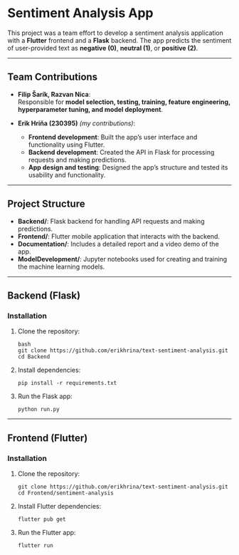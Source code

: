 # Sentiment Analysis App

This project was a team effort to develop a sentiment analysis application with a **Flutter** frontend and a **Flask** backend. The app predicts the sentiment of user-provided text as **negative (0)**, **neutral (1)**, or **positive (2)**. 

---

## Team Contributions

- **Filip Šarík, Razvan Nica**:  
  Responsible for **model selection, testing, training, feature engineering, hyperparameter tuning, and model deployment**.
  
- **Erik Hriňa (230395)** *(my contributions)*:
  - **Frontend development**: Built the app’s user interface and functionality using Flutter.  
  - **Backend development**: Created the API in Flask for processing requests and making predictions.  
  - **App design and testing**: Designed the app’s structure and tested its usability and functionality.

---

## Project Structure

- **Backend/**: Flask backend for handling API requests and making predictions.
- **Frontend/**: Flutter mobile application that interacts with the backend.
- **Documentation/**: Includes a detailed report and a video demo of the app.
- **ModelDevelopment/**: Jupyter notebooks used for creating and training the machine learning models.

---

## Backend (Flask)

### Installation

1. Clone the repository:
   ```
   bash
   git clone https://github.com/erikhrina/text-sentiment-analysis.git
   cd Backend
   ```

2. Install dependencies:
   ```
   pip install -r requirements.txt
   ```

3. Run the Flask app:
   ```
   python run.py
   ```

---

## Frontend (Flutter)

### Installation

1. Clone the repository:
   ```
   git clone https://github.com/erikhrina/text-sentiment-analysis.git
   cd Frontend/sentiment-analysis
   ```

2. Install Flutter dependencies:
   ```
   flutter pub get
   ```

3. Run the Flutter app:
   ```
   flutter run
   ```